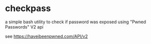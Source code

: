 # checkpass

a simple bash utility to check if password was exposed using "Pwned Passwords" V2 api

see https://haveibeenpwned.com/API/v2
 
